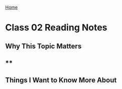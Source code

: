 [Home](https://pgmorales76.github.io/reading_notes_301/)

# Class 02 Reading Notes

## Why This Topic Matters

## **

###

[]()

## Things I Want to Know More About

###
